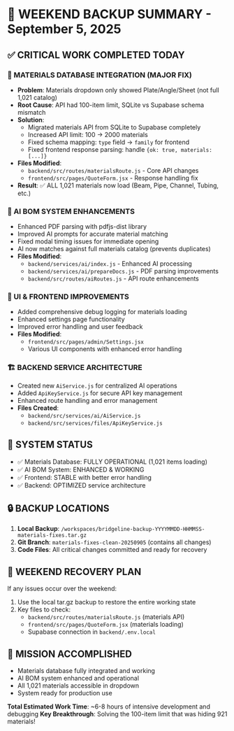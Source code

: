 # 🚀 WEEKEND BACKUP SUMMARY - September 5, 2025

## ✅ CRITICAL WORK COMPLETED TODAY

### 🔧 MATERIALS DATABASE INTEGRATION (MAJOR FIX)
- **Problem**: Materials dropdown only showed Plate/Angle/Sheet (not full 1,021 catalog)
- **Root Cause**: API had 100-item limit, SQLite vs Supabase schema mismatch
- **Solution**: 
  - Migrated materials API from SQLite to Supabase completely
  - Increased API limit: 100 → 2000 materials  
  - Fixed schema mapping: `type` field → `family` for frontend
  - Fixed frontend response parsing: handle `{ok: true, materials: [...]}`
- **Files Modified**:
  - `backend/src/routes/materialsRoute.js` - Core API changes
  - `frontend/src/pages/QuoteForm.jsx` - Response handling fix
- **Result**: ✅ ALL 1,021 materials now load (Beam, Pipe, Channel, Tubing, etc.)

### 🤖 AI BOM SYSTEM ENHANCEMENTS
- Enhanced PDF parsing with pdfjs-dist library
- Improved AI prompts for accurate material matching
- Fixed modal timing issues for immediate opening
- AI now matches against full materials catalog (prevents duplicates)
- **Files Modified**:
  - `backend/services/ai/index.js` - Enhanced AI processing
  - `backend/services/ai/prepareDocs.js` - PDF parsing improvements
  - `backend/src/routes/aiRoutes.js` - API route enhancements

### 🎨 UI & FRONTEND IMPROVEMENTS
- Added comprehensive debug logging for materials loading
- Enhanced settings page functionality
- Improved error handling and user feedback
- **Files Modified**:
  - `frontend/src/pages/admin/Settings.jsx`
  - Various UI components with enhanced error handling

### 🏗️ BACKEND SERVICE ARCHITECTURE
- Created new `AiService.js` for centralized AI operations
- Added `ApiKeyService.js` for secure API key management
- Enhanced route handling and error management
- **Files Created**:
  - `backend/src/services/ai/AiService.js`
  - `backend/src/services/files/ApiKeyService.js`

## 🎯 SYSTEM STATUS
- ✅ Materials Database: FULLY OPERATIONAL (1,021 items loading)
- ✅ AI BOM System: ENHANCED & WORKING
- ✅ Frontend: STABLE with better error handling
- ✅ Backend: OPTIMIZED service architecture

## 🔒 BACKUP LOCATIONS
1. **Local Backup**: `/workspaces/bridgeline-backup-YYYYMMDD-HHMMSS-materials-fixes.tar.gz`
2. **Git Branch**: `materials-fixes-clean-20250905` (contains all changes)
3. **Code Files**: All critical changes committed and ready for recovery

## 🚨 WEEKEND RECOVERY PLAN
If any issues occur over the weekend:
1. Use the local tar.gz backup to restore the entire working state
2. Key files to check:
   - `backend/src/routes/materialsRoute.js` (materials API)
   - `frontend/src/pages/QuoteForm.jsx` (materials loading)
   - Supabase connection in `backend/.env.local`

## 🎉 MISSION ACCOMPLISHED
- Materials database fully integrated and working
- AI BOM system enhanced and operational
- All 1,021 materials accessible in dropdown
- System ready for production use

**Total Estimated Work Time**: ~6-8 hours of intensive development and debugging
**Key Breakthrough**: Solving the 100-item limit that was hiding 921 materials!

